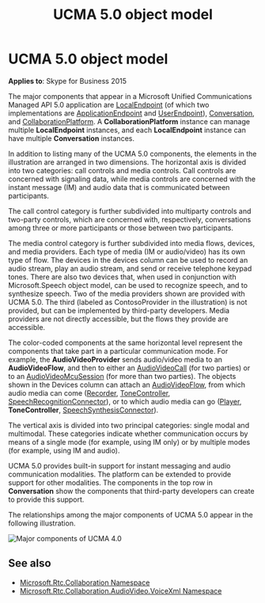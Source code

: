﻿---
title: UCMA 5.0 object model
TOCTitle: UCMA 5.0 object model
ms:assetid: 8a0bef0f-7819-45bd-b601-cdc2544009b5
ms:mtpsurl: https://msdn.microsoft.com/library/Dn465975(v=office.16)
ms:contentKeyID: 65239902
ms.date: 07/27/2015
mtps_version: v=office.16
---

# UCMA 5.0 object model


**Applies to**: Skype for Business 2015

The major components that appear in a Microsoft Unified Communications Managed API 5.0 application are [LocalEndpoint](/dotnet/api/microsoft.rtc.collaboration.localendpoint) (of which two implementations are [ApplicationEndpoint](/dotnet/api/microsoft.rtc.collaboration.applicationendpoint) and [UserEndpoint](/dotnet/api/microsoft.rtc.collaboration.userendpoint)), [Conversation](https://msdn.microsoft.com/library/hh349224\(v=office.16\)), and [CollaborationPlatform](/dotnet/api/microsoft.rtc.collaboration.collaborationplatform). A **CollaborationPlatform** instance can manage multiple **LocalEndpoint** instances, and each **LocalEndpoint** instance can have multiple **Conversation** instances.

In addition to listing many of the UCMA 5.0 components, the elements in the illustration are arranged in two dimensions. The horizontal axis is divided into two categories: call controls and media controls. Call controls are concerned with signaling data, while media controls are concerned with the instant message (IM) and audio data that is communicated between participants.

The call control category is further subdivided into multiparty controls and two-party controls, which are concerned with, respectively, conversations among three or more participants or those between two participants.

The media control category is further subdivided into media flows, devices, and media providers. Each type of media (IM or audio/video) has its own type of flow. The devices in the devices column can be used to record an audio stream, play an audio stream, and send or receive telephone keypad tones. There are also two devices that, when used in conjunction with Microsoft.Speech object model, can be used to recognize speech, and to synthesize speech. Two of the media providers shown are provided with UCMA 5.0. The third (labeled as ContosoProvider in the illustration) is not provided, but can be implemented by third-party developers. Media providers are not directly accessible, but the flows they provide are accessible.

The color-coded components at the same horizontal level represent the components that take part in a particular communication mode. For example, the **AudioVideoProvider** sends audio/video media to an **AudioVideoFlow**, and then to either an [AudioVideoCall](/dotnet/api/microsoft.rtc.collaboration.audiovideo.audiovideocall) (for two parties) or to an [AudioVideoMcuSession](https://msdn.microsoft.com/library/hh385298\(v=office.16\)) (for more than two parties). The objects shown in the Devices column can attach an [AudioVideoFlow](/dotnet/api/microsoft.rtc.collaboration.audiovideo.audiovideoflow), from which audio media can come ([Recorder](https://docs.microsoft.com/dotnet/api/microsoft.rtc.collaboration.audiovideo.recorder), [ToneController](/dotnet/api/microsoft.rtc.collaboration.audiovideo.tonecontroller), [SpeechRecognitionConnector](/dotnet/api/microsoft.rtc.collaboration.audiovideo.speechrecognitionconnector)), or to which audio media can go ([Player](/api/microsoft.rtc.collaboration.audiovideo.player?view=ucma-api), **ToneController**, [SpeechSynthesisConnector](/dotnet/api/microsoft.rtc.collaboration.audiovideo.speechsynthesisconnector)).

The vertical axis is divided into two principal categories: single modal and multimodal. These categories indicate whether communication occurs by means of a single mode (for example, using IM only) or by multiple modes (for example, using IM and audio).

UCMA 5.0 provides built-in support for instant messaging and audio communication modalities. The platform can be extended to provide support for other modalities. The components in the top row in **Conversation** show the components that third-party developers can create to provide this support.

The relationships among the major components of UCMA 5.0 appear in the following illustration.

![Major components of UCMA 4.0](images/Dn465975.UCMAArch04a(Office.16).jpg "Major components of UCMA 4.0")

## See also

- [Microsoft.Rtc.Collaboration Namespace](/dotnet/api/microsoft.rtc.collaboration)
- [Microsoft.Rtc.Collaboration.AudioVideo.VoiceXml Namespace](/dotnet/api/Microsoft.Rtc.Collaboration.AudioVideo.VoiceXml)